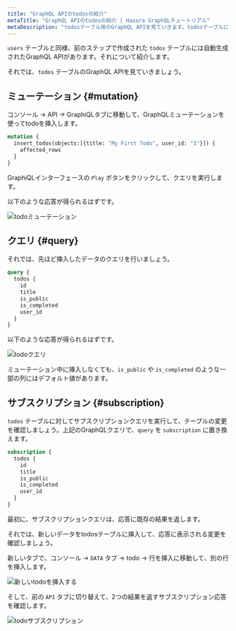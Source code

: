 ```yaml
---
title: "GraphQL APIのtodosの紹介"
metaTitle: "GraphQL APIのtodosの紹介 | Hasura GraphQLチュートリアル"
metaDescription: "todosテーブル用のGraphQL APIを見ていきます。todosテーブルには、Hasura GraphQL Engineによって、クエリ、ミューテーション、サブスクリプションが自動的に生成されます。"
---
```


`users` テーブルと同様、前のステップで作成された `todos` テーブルには自動生成されたGraphQL APIがあります。それについて紹介します。

それでは、`todos` テーブルのGraphQL APIを見ていきましょう。

## ミューテーション {#mutation}

コンソール -> API -> GraphiQLタブに移動して、GraphQLミューテーションを使ってtodoを挿入します。

```graphql
mutation {
  insert_todos(objects:[{title: "My First Todo", user_id: "1"}]) {
    affected_rows
  }
}
```

GraphiQLインターフェースの `Play` ボタンをクリックして、クエリを実行します。

以下のような応答が得られるはずです。

![todoミューテーション](https://graphql-engine-cdn.hasura.io/learn-hasura/assets/graphql-hasura/graphql-mutation-todo.png)

## クエリ {#query}

それでは、先ほど挿入したデータのクエリを行いましょう。

```graphql
query {
  todos {
    id
    title
    is_public
    is_completed
    user_id
  }
}
```

以下のような応答が得られるはずです。

![todoクエリ](https://graphql-engine-cdn.hasura.io/learn-hasura/assets/graphql-hasura/graphql-query-todo.png)

ミューテーション中に挿入しなくても、`is_public` や `is_completed` のような一部の列にはデフォルト値があります。

## サブスクリプション {#subscription}

`todos` テーブルに対してサブスクリプションクエリを実行して、テーブルの変更を確認しましょう。上記のGraphQLクエリで、`query` を `subscription` に置き換えます。

```graphql
subscription {
  todos {
    id
    title
    is_public
    is_completed
    user_id
  }
}
```

最初に、サブスクリプションクエリは、応答に既存の結果を返します。

それでは、新しいデータをtodosテーブルに挿入して、応答に表示される変更を確認しましょう。

新しいタブで、コンソール -> `DATA` タブ -> todo -> 行を挿入に移動して、別の行を挿入します。

![新しいtodoを挿入する](https://graphql-engine-cdn.hasura.io/learn-hasura/assets/graphql-hasura/todo-insert-new-row.png)

そして、前の `API` タブに切り替えて、2つの結果を返すサブスクリプション応答を確認します。

![todoサブスクリプション](https://graphql-engine-cdn.hasura.io/learn-hasura/assets/graphql-hasura/graphql-subscription-todo.png)
